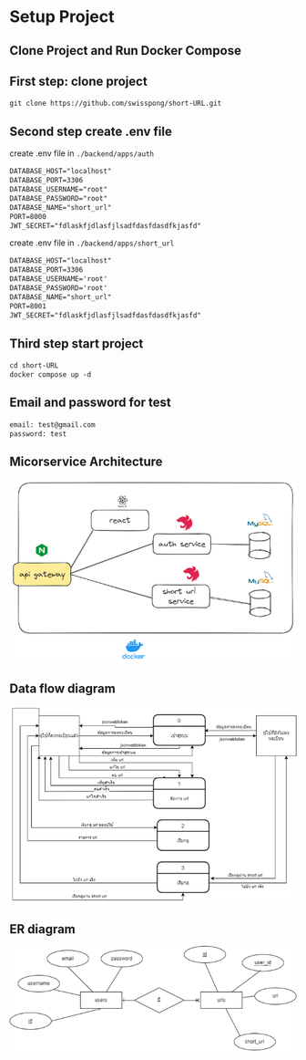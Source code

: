 # Setup Project
## Clone Project and Run Docker Compose
## First step: clone project

```
git clone https://github.com/swisspong/short-URL.git
```
## Second step create .env file
create .env file in `./backend/apps/auth`
```
DATABASE_HOST="localhost"
DATABASE_PORT=3306
DATABASE_USERNAME="root"
DATABASE_PASSWORD="root"
DATABASE_NAME="short_url"
PORT=8000
JWT_SECRET="fdlaskfjdlasfjlsadfdasfdasdfkjasfd"
```
create .env file in `./backend/apps/short_url`
```
DATABASE_HOST="localhost"
DATABASE_PORT=3306
DATABASE_USERNAME='root'
DATABASE_PASSWORD='root'
DATABASE_NAME="short_url"
PORT=8001
JWT_SECRET="fdlaskfjdlasfjlsadfdasfdasdfkjasfd"
```
## Third step start project
```
cd short-URL
docker compose up -d
```
## Email and password for test
```
email: test@gmail.com
password: test
```
## Micorservice Architecture

![This is an alt text.](/architecture.png)
## Data flow diagram

![This is an alt text.](/dfd-diagram.png)
## ER diagram

![This is an alt text.](/er-diagram.png)
